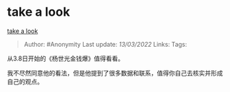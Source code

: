 # take a look
[take a look](https://zhuanlan.zhihu.com/p/479537304)

> Author: #Anonymity
> Last update: *13/03/2022*
> Links:
> Tags:

从3.8日开始的《杨世光金钱爆》值得看看。

我不尽然同意他的看法，但是他提到了很多数据和联系，值得你自己去核实并形成自己的观点。

